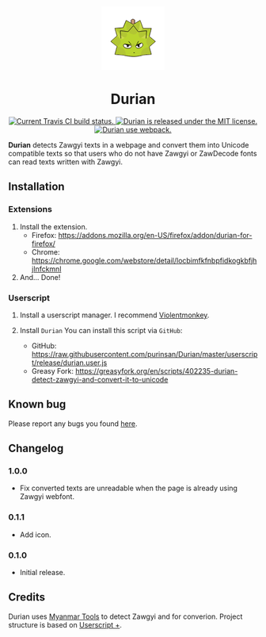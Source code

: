 <p align="center">
  <img src="./app/images/icon_128.png" alt="Cute little Durian icon"/>
</p>
<h1 align="center">
  Durian
</h1>
<p align="center">
  <a href="https://travis-ci.org/purinsan/Durian">
    <img src="https://img.shields.io/travis/purinsan/Durian?style=for-the-badge" alt="Current Travis CI build status." />
  </a>
  <a href="https://github.com/purinsan/Durian/blob/master/LICENSE">
    <img src="https://img.shields.io/badge/License-MIT-green.svg?style=for-the-badge" alt="Durian is released under the MIT license." />
  </a>  
  <a href="https://github.com/webpack/webpack">
    <img src="https://img.shields.io/badge/webpack-4.x-orange.svg?style=for-the-badge" alt="Durian use webpack." />
  </a>
</p>

**Durian** detects Zawgyi texts in a webpage and convert them into Unicode compatible texts so that users who do not have Zawgyi or ZawDecode fonts can read texts written with Zawgyi.


## Installation
  ### Extensions
  1. Install the extension.
      - Firefox: https://addons.mozilla.org/en-US/firefox/addon/durian-for-firefox/
      - Chrome:  https://chrome.google.com/webstore/detail/locbimfkfnbpfidkogkbfjhjlnfckmnl
  2. And... Done!

  ### Userscript
  1. Install a userscript manager. I recommend [Violentmonkey](https://violentmonkey.github.io/).

  
  2. Install `Durian`
	You can install this script via `GitHub`:
      - GitHub: https://raw.githubusercontent.com/purinsan/Durian/master/userscript/release/durian.user.js
      - Greasy Fork: https://greasyfork.org/en/scripts/402235-durian-detect-zawgyi-and-convert-it-to-unicode

## Known bug

Please report any bugs you found [here](https://github.com/purinsan/Durian/issues).

## Changelog
### 1.0.0
- Fix converted texts are unreadable when the page is already using Zawgyi webfont.
### 0.1.1
- Add icon.
### 0.1.0 
- Initial release.

## Credits
Durian uses [Myanmar Tools](https://github.com/google/myanmar-tools) to detect Zawgyi and for converion.
Project structure is based on [Userscript +](https://github.com/jae-jae/Userscript-Plus). 